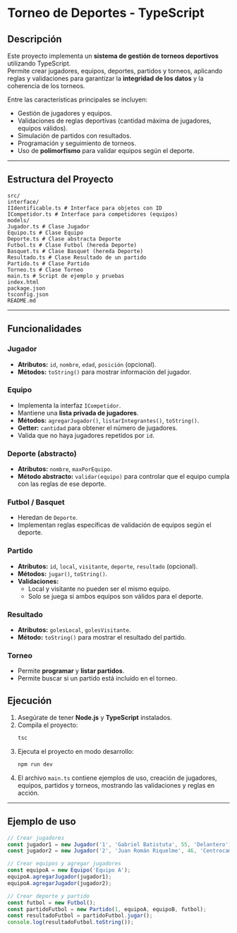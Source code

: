 # Torneo de Deportes - TypeScript

## Descripción

Este proyecto implementa un **sistema de gestión de torneos deportivos** utilizando TypeScript.  
Permite crear jugadores, equipos, deportes, partidos y torneos, aplicando reglas y validaciones para garantizar la **integridad de los datos** y la coherencia de los torneos.

Entre las características principales se incluyen:

- Gestión de jugadores y equipos.  
- Validaciones de reglas deportivas (cantidad máxima de jugadores, equipos válidos).  
- Simulación de partidos con resultados.  
- Programación y seguimiento de torneos.  
- Uso de **polimorfismo** para validar equipos según el deporte.  

---

## Estructura del Proyecto

```
src/
interface/
IIdentificable.ts # Interface para objetos con ID
ICompetidor.ts # Interface para competidores (equipos)
models/
Jugador.ts # Clase Jugador
Equipo.ts # Clase Equipo
Deporte.ts # Clase abstracta Deporte
Futbol.ts # Clase Futbol (hereda Deporte)
Basquet.ts # Clase Basquet (hereda Deporte)
Resultado.ts # Clase Resultado de un partido
Partido.ts # Clase Partido
Torneo.ts # Clase Torneo
main.ts # Script de ejemplo y pruebas
index.html
package.json
tsconfig.json
README.md
```


---

## Funcionalidades

### Jugador
- **Atributos:** `id`, `nombre`, `edad`, `posición` (opcional).  
- **Métodos:** `toString()` para mostrar información del jugador.

### Equipo
- Implementa la interfaz `ICompetidor`.  
- Mantiene una **lista privada de jugadores**.  
- **Métodos:** `agregarJugador()`, `listarIntegrantes()`, `toString()`.  
- **Getter:** `cantidad` para obtener el número de jugadores.  
- Valida que no haya jugadores repetidos por `id`.

### Deporte (abstracto)
- **Atributos:** `nombre`, `maxPorEquipo`.  
- **Método abstracto:** `validar(equipo)` para controlar que el equipo cumpla con las reglas de ese deporte.  

### Futbol / Basquet
- Heredan de `Deporte`.  
- Implementan reglas específicas de validación de equipos según el deporte.  

### Partido
- **Atributos:** `id`, `local`, `visitante`, `deporte`, `resultado` (opcional).  
- **Métodos:** `jugar()`, `toString()`.  
- **Validaciones:**
  - Local y visitante no pueden ser el mismo equipo.  
  - Solo se juega si ambos equipos son válidos para el deporte.

### Resultado
- **Atributos:** `golesLocal`, `golesVisitante`.  
- **Método:** `toString()` para mostrar el resultado del partido.

### Torneo
- Permite **programar** y **listar partidos**.  
- Permite buscar si un partido está incluido en el torneo.


## Ejecución

1. Asegúrate de tener **Node.js** y **TypeScript** instalados.  
2. Compila el proyecto:
   ```bash
   tsc
   ```
3. Ejecuta el proyecto en modo desarrollo:
   ```bash
   npm run dev
   ```
4. El archivo `main.ts` contiene ejemplos de uso, creación de jugadores, equipos, partidos y torneos, mostrando las validaciones y reglas en acción.

---

## Ejemplo de uso

```typescript
// Crear jugadores
const jugador1 = new Jugador('1', 'Gabriel Batistuta', 55, 'Delantero');
const jugador2 = new Jugador('2', 'Juan Román Riquelme', 46, 'Centrocampista');

// Crear equipos y agregar jugadores
const equipoA = new Equipo('Equipo A');
equipoA.agregarJugador(jugador1);
equipoA.agregarJugador(jugador2);

// Crear deporte y partido
const futbol = new Futbol();
const partidoFutbol = new Partido(1, equipoA, equipoB, futbol);
const resultadoFutbol = partidoFutbol.jugar();
console.log(resultadoFutbol.toString());
```
